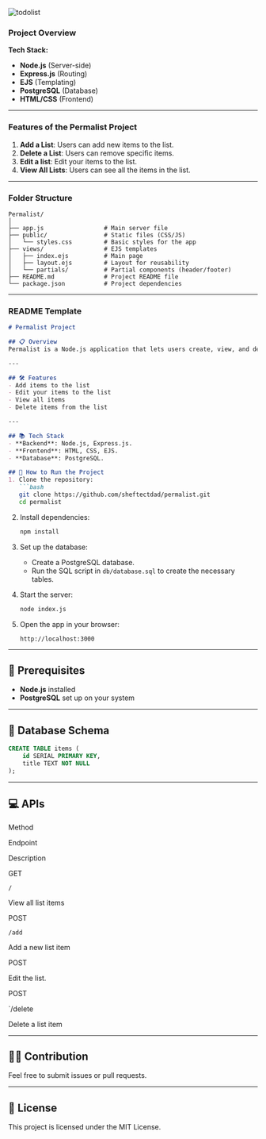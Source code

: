 ![todolist](https://github.com/user-attachments/assets/c4986773-35d9-4e70-b63d-ff87c08adc29)

### **Project Overview**

**Tech Stack:**

-   **Node.js** (Server-side)
-   **Express.js** (Routing)
-   **EJS** (Templating)
-   **PostgreSQL** (Database)
-   **HTML/CSS** (Frontend)

----------

### **Features of the Permalist Project**

1.  **Add a List**: Users can add new items to the list.
2.  **Delete a List**: Users can remove specific items.
3.   **Edit a list**: Edit your items to the list.
4.  **View All Lists**: Users can see all the items in the list.

----------

### **Folder Structure**

```
Permalist/
│
├── app.js                 # Main server file
├── public/                # Static files (CSS/JS)
│   └── styles.css         # Basic styles for the app
├── views/                 # EJS templates
│   ├── index.ejs          # Main page
│   ├── layout.ejs         # Layout for reusability
│   └── partials/          # Partial components (header/footer)
├── README.md              # Project README file
└── package.json           # Project dependencies

```

----------

### **README Template**

```markdown
# Permalist Project

## 📋 Overview
Permalist is a Node.js application that lets users create, view, and delete items from a list. It uses PostgreSQL for database management and EJS for templating.

---

## 🛠️ Features
- Add items to the list
- Edit your items to the list
- View all items
- Delete items from the list

---

## 📚 Tech Stack
- **Backend**: Node.js, Express.js.
- **Frontend**: HTML, CSS, EJS.
- **Database**: PostgreSQL.

## 🚀 How to Run the Project
1. Clone the repository:
   ```bash
   git clone https://github.com/sheftectdad/permalist.git
   cd permalist

```

2.  Install dependencies:
    
    ```bash
    npm install
    
    ```
    
3.  Set up the database:
    
    -   Create a PostgreSQL database.
    -   Run the SQL script in `db/database.sql` to create the necessary tables.
4.  Start the server:
    
    ```bash
    node index.js
    
    ```
    
5.  Open the app in your browser:
    
    ```
    http://localhost:3000
    
    ```
----------   

## 🛑 Prerequisites

-   **Node.js** installed
-   **PostgreSQL** set up on your system

----------

## 📄 Database Schema

```sql
CREATE TABLE items (
    id SERIAL PRIMARY KEY,
    title TEXT NOT NULL
);

```

----------

## 💻 APIs

Method

Endpoint

Description

GET

`/`

View all list items

POST

`/add`

Add a new list item

POST

Edit the list.

POST

`/delete

Delete a list item

----------

## 🧑‍💻 Contribution

Feel free to submit issues or pull requests.

----------

## 📜 License

This project is licensed under the MIT License.

```


